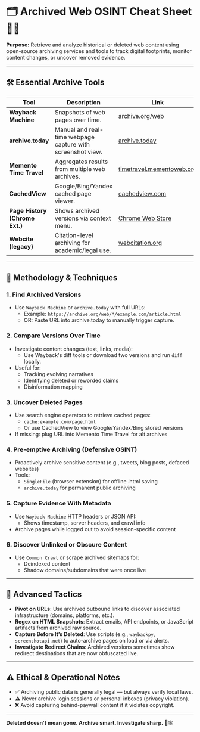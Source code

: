 # 🗂️ Archived Web OSINT Cheat Sheet 🕵️‍♀️

**Purpose:** Retrieve and analyze historical or deleted web content using open-source archiving services and tools to track digital footprints, monitor content changes, or uncover removed evidence.

---

## 🛠️ Essential Archive Tools

| Tool                 | Description                                                  | Link                                           |
|----------------------|--------------------------------------------------------------|------------------------------------------------|
| **Wayback Machine**  | Snapshots of web pages over time.                            | [archive.org/web](https://archive.org/web)     |
| **archive.today**    | Manual and real-time webpage capture with screenshot view.   | [archive.today](https://archive.today)         |
| **Memento Time Travel** | Aggregates results from multiple web archives.           | [timetravel.mementoweb.org](https://timetravel.mementoweb.org) |
| **CachedView**       | Google/Bing/Yandex cached page viewer.                       | [cachedview.com](https://cachedview.com)       |
| **Page History (Chrome Ext.)** | Shows archived versions via context menu.          | [Chrome Web Store](https://chrome.google.com/webstore/) |
| **Webcite (legacy)** | Citation-level archiving for academic/legal use.             | [webcitation.org](http://www.webcitation.org/) |

---

## 🧭 Methodology & Techniques

### 1. **Find Archived Versions**
- Use `Wayback Machine` or `archive.today` with full URLs:
  - Example: `https://archive.org/web/*/example.com/article.html`
  - OR: Paste URL into archive.today to manually trigger capture.

### 2. **Compare Versions Over Time**
- Investigate content changes (text, links, media):
  - Use Wayback's diff tools or download two versions and run `diff` locally.
- Useful for:
  - Tracking evolving narratives
  - Identifying deleted or reworded claims
  - Disinformation mapping

### 3. **Uncover Deleted Pages**
- Use search engine operators to retrieve cached pages:
  - `cache:example.com/page.html`
  - Or use CachedView to view Google/Yandex/Bing stored versions
- If missing: plug URL into Memento Time Travel for alt archives

### 4. **Pre-emptive Archiving (Defensive OSINT)**
- Proactively archive sensitive content (e.g., tweets, blog posts, defaced websites)
- Tools:
  - `SingleFile` (browser extension) for offline .html saving
  - `archive.today` for permanent public archiving

### 5. **Capture Evidence With Metadata**
- Use `Wayback Machine` HTTP headers or JSON API:
  - Shows timestamp, server headers, and crawl info
- Archive pages while logged out to avoid session-specific content

### 6. **Discover Unlinked or Obscure Content**
- Use `Common Crawl` or scrape archived sitemaps for:
  - Deindexed content
  - Shadow domains/subdomains that were once live

---

## 🧩 Advanced Tactics

- **Pivot on URLs**: Use archived outbound links to discover associated infrastructure (domains, platforms, etc.).
- **Regex on HTML Snapshots**: Extract emails, API endpoints, or JavaScript artifacts from archived raw source.
- **Capture Before It’s Deleted**: Use scripts (e.g., `waybackpy`, `screenshotapi.net`) to auto-archive pages on load or via alerts.
- **Investigate Redirect Chains**: Archived versions sometimes show redirect destinations that are now obfuscated live.

---

## ⚠️ Ethical & Operational Notes

- ✅ Archiving public data is generally legal — but always verify local laws.
- ⚠️ Never archive login sessions or personal inboxes (privacy violation).
- ❌ Avoid capturing behind-paywall content if it violates copyright.

---

**Deleted doesn't mean gone. Archive smart. Investigate sharp.** 🧠🕸️
